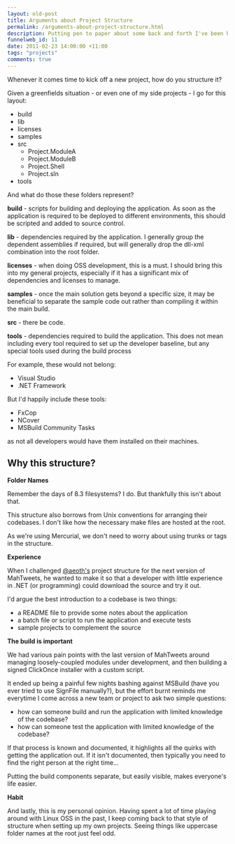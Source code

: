 ```yaml
--- 
layout: old-post
title: Arguments about Project Structure
permalink: /arguments-about-project-structure.html
description: Putting pen to paper about some back and forth I've been having over IM about the 'right' way to set up projects...
funnelweb_id: 11
date: 2011-02-23 14:00:00 +11:00
tags: "projects"
comments: true
---
```

Whenever it comes time to kick off a new project, how do you structure it?

Given a greenfields situation - or even one of my side projects - I go for this layout:

 - build
 - lib
 - licenses
 - samples
 - src
   - Project.ModuleA
   - Project.ModuleB
   - Project.Shell
   - Project.sln
 - tools

And what do those these folders represent?

**build** - scripts for building and deploying the application. As soon as the application is required to be deployed to different environments, this should be scripted and added to source control.

**lib** - dependencies required by the application. I generally group the dependent assemblies if required, but will generally drop the dll-xml combination into the root folder.

**licenses** - when doing OSS development, this is a must. I should bring this into my general projects, especially if it has a significant mix of dependencies and licenses to manage.

**samples** - once the main solution gets beyond a specific size, it may be beneficial to separate the sample code out rather than compiling it within the main build.

**src** - there be code.

**tools** - dependencies required to build the application. This does not mean including every tool required to set up the developer baseline, but any special tools used during the build process

For example, these would not belong:

 - Visual Studio
 - .NET Framework

But I'd happily include these tools:

 - FxCop
 - NCover
 - MSBuild Community Tasks

as not all developers would have them installed on their machines.


Why this structure?
-----------

**Folder Names** 

Remember the days of 8.3 filesystems? I do. But thankfully this isn't about that.  

This structure also borrows from Unix conventions for arranging their codebases. I don't like how the necessary make files are hosted at the root.

As we're using Mercurial, we don't need to worry about using trunks or tags in the structure.

**Experience** 

When I challenged [@aeoth's][1] project structure for the next version of MahTweets, he wanted to make it so that a developer with little experience in .NET (or programming) could download the source and try it out.

I'd argue the best introduction to a codebase is two things:

 - a README file to provide some notes about the application
 - a batch file or script to run the application and execute tests
 - sample projects to complement the source
 
**The build is important**

We had various pain points with the last version of MahTweets around managing loosely-coupled modules under development, and then building a signed ClickOnce installer with a custom script.

It ended up being a painful few nights bashing against MSBuild (have you ever tried to use SignFile manually?), but the effort burnt reminds me everytime I come across a new team or project to ask two simple questions:

- how can someone build and run the application with limited knowledge of the codebase?
- how can someone test the application with limited knowledge of the codebase?

If that process is known and documented, it highlights all the quirks with getting the application out. If it isn't documented, then typically you need to find the right person at the right time...

Putting the build components separate, but easily visible, makes everyone's life easier.

**Habit**

And lastly, this is my personal opinion. Having spent a lot of time playing around with Linux OSS in the past, I keep coming back to that style of structure when setting up my own projects. Seeing things like uppercase folder names at the root just feel odd.

[1]: http://twitter.com/aeoth
